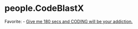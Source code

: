 # people.CodeBlastX
Favorite: - [Give me 180 secs and CODING will be your addiction.](https://youtu.be/tpFY5Shi3KM)
